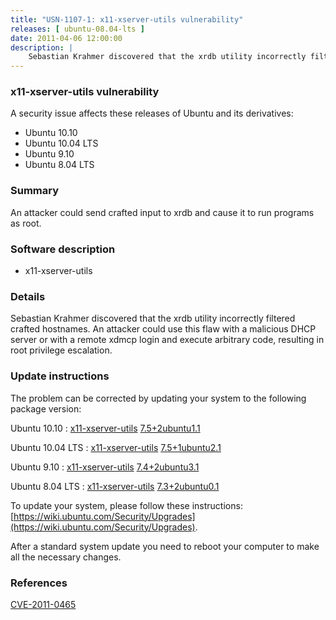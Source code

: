 ```yaml
---
title: "USN-1107-1: x11-xserver-utils vulnerability"
releases: [ ubuntu-08.04-lts ]
date: 2011-04-06 12:00:00
description: |
    Sebastian Krahmer discovered that the xrdb utility incorrectly filtered crafted hostnames. An attacker could use this flaw with a malicious DHCP server or with a remote xdmcp login and execute arbitrary code, resulting in root privilege escalation. 
--- 
```

 
### x11-xserver-utils vulnerability

A security issue affects these releases of Ubuntu and its derivatives:

* Ubuntu 10.10
* Ubuntu 10.04 LTS
* Ubuntu 9.10
* Ubuntu 8.04 LTS

### Summary

An attacker could send crafted input to xrdb and cause it to run programs as root.

### Software description

* x11-xserver-utils 

### Details

Sebastian Krahmer discovered that the xrdb utility incorrectly filtered crafted hostnames. An attacker could use this flaw with a malicious DHCP server or with a remote xdmcp login and execute arbitrary code, resulting in root privilege escalation. 

### Update instructions

The problem can be corrected by updating your system to the following package version:

Ubuntu 10.10
 : [x11-xserver-utils](https://launchpad.net/ubuntu/+source/x11-xserver-utils) <span> [7.5+2ubuntu1.1](https://launchpad.net/ubuntu/+source/x11-xserver-utils/7.5+2ubuntu1.1) </span> 

Ubuntu 10.04 LTS
 : [x11-xserver-utils](https://launchpad.net/ubuntu/+source/x11-xserver-utils) <span> [7.5+1ubuntu2.1](https://launchpad.net/ubuntu/+source/x11-xserver-utils/7.5+1ubuntu2.1) </span> 

Ubuntu 9.10
 : [x11-xserver-utils](https://launchpad.net/ubuntu/+source/x11-xserver-utils) <span> [7.4+2ubuntu3.1](https://launchpad.net/ubuntu/+source/x11-xserver-utils/7.4+2ubuntu3.1) </span> 

Ubuntu 8.04 LTS
 : [x11-xserver-utils](https://launchpad.net/ubuntu/+source/x11-xserver-utils) <span> [7.3+2ubuntu0.1](https://launchpad.net/ubuntu/+source/x11-xserver-utils/7.3+2ubuntu0.1) </span> 

To update your system, please follow these instructions: [https://wiki.ubuntu.com/Security/Upgrades](https://wiki.ubuntu.com/Security/Upgrades).

After a standard system update you need to reboot your computer to make all the necessary changes. 

### References

 [CVE-2011-0465](http://people.ubuntu.com/~ubuntu-security/cve/CVE-2011-0465)
 
